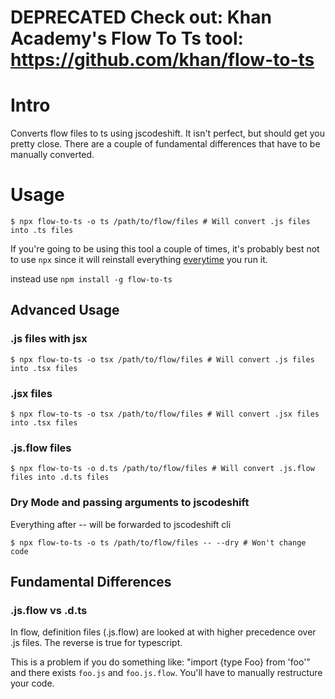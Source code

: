 # DEPRECATED Check out: Khan Academy's Flow To Ts tool: https://github.com/khan/flow-to-ts

# Intro

Converts flow files to ts using jscodeshift. It isn't perfect, but should get you pretty close. There are a couple of fundamental differences that have to be manually converted.

# Usage

```
$ npx flow-to-ts -o ts /path/to/flow/files # Will convert .js files into .ts files
```

If you're going to be using this tool a couple of times, it's probably best not to use `npx` since it will reinstall everything [everytime](https://github.com/zkat/npx/issues/113) you run it.

instead use `npm install -g flow-to-ts`

## Advanced Usage

### .js files with jsx

```
$ npx flow-to-ts -o tsx /path/to/flow/files # Will convert .js files into .tsx files
```

### .jsx files

```
$ npx flow-to-ts -o tsx /path/to/flow/files # Will convert .jsx files into .tsx files
```

### .js.flow files

```
$ npx flow-to-ts -o d.ts /path/to/flow/files # Will convert .js.flow files into .d.ts files
```

### Dry Mode and passing arguments to jscodeshift

Everything after -- will be forwarded to jscodeshift cli

```
$ npx flow-to-ts -o ts /path/to/flow/files -- --dry # Won't change code
```

## Fundamental Differences

### .js.flow vs .d.ts

In flow, definition files (.js.flow) are looked at with higher precedence over .js files. The reverse is true for typescript.

This is a problem if you do something like: "import {type Foo} from 'foo'" and there exists `foo.js` and `foo.js.flow`. You'll have to manually restructure your code.
